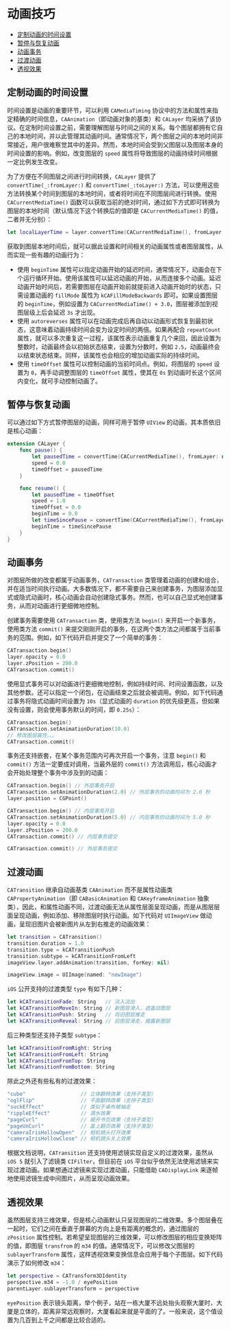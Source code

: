 # 动画技巧

- [定制动画的时间设置](#Customizing-the-Timing-of-an-Animation)
- [暂停与恢复动画](#Pausing-and-Resuming-Animations)
- [动画事务](#Explicit-Transactions-Let-You-Change-Animation-Parameters)
- [过渡动画](#Transition-Animations-Support-Changes-to-Layer-Visibility)
- [透视效果](#Adding-Perspective-to-Your-Animations)

<a name="Customizing-the-Timing-of-an-Animation"></a>
## 定制动画的时间设置

时间设置是动画的重要环节，可以利用 `CAMediaTiming` 协议中的方法和属性来指定精确的时间信息，`CAAnimation`（即动画对象的基类）和 `CALayer` 均采纳了该协议。在定制时间设置之前，需要理解图层与时间之间的关系。每个图层都拥有它自己的本地时间，并以此管理其动画时间。通常情况下，两个图层之间的本地时间非常接近，用户很难察觉其中的差异。然而，本地时间会受到父图层以及图层本身的时间设置的影响。例如，改变图层的 `speed` 属性将导致图层的动画持续时间根据一定比例发生改变。

为了方便在不同图层之间进行时间转换，`CALayer` 提供了 `convertTime(_:fromLayer:)` 和 `convertTime(_:toLayer:)` 方法，可以使用这些方法转换某个时间到图层的本地时间，或者将时间在不同图层间进行转换。使用 `CACurrentMediaTime()` 函数可以获取当前的绝对时间，通过如下方式即可转换为图层的本地时间（默认情况下这个转换后的值即是 `CACurrentMediaTime()` 的值，二者并无分别）：

```swift
let localLayerTime = layer.convertTime(CACurrentMediaTime(), fromLayer: nil)
```

获取到图层本地时间后，就可以据此设置和时间相关的动画属性或者图层属性，从而实现一些有趣的动画行为：

- 使用 `beginTime` 属性可以指定动画开始的延迟时间，通常情况下，动画会在下个运行循环开始。使用该属性可以延迟动画的开始，从而连接多个动画。延迟动画开始时间后，若需要图层在动画开始前就提前进入动画开始时的状态，只需设置动画的 `fillMode` 属性为 `kCAFillModeBackwards` 即可。如果设置图层的 `beginTime`，例如设置为 `CACurrentMediaTime() + 3.0`，图层被添加到视图层级上后会延迟 `3s` 才出现。
- 使用 `autoreverses` 属性可以在动画完成后再自动以动画形式恢复到最初状态，这意味着动画持续时间会变为设定时间的两倍。如果再配合 `repeatCount` 属性，就可以多次重复这一过程，该属性表示动画重复几个来回，因此设置为整数时，动画最终会以初始状态结束，设置为分数时，例如 `2.5`，动画最终会以结束状态结束。同样，该属性也会相应的增加动画实际的持续时间。
- 使用 `timeOffset` 属性可以控制动画的当前时间点。例如，将图层的 `speed` 设置为 `0`，再手动调整图层的 `timeOffset` 属性，使其在 `0s` 到动画时长这个区间内变化，就可手动控制动画了。

<a name="Pausing-and-Resuming-Animations"></a>
## 暂停与恢复动画

可以通过如下方式暂停图层的动画，同样可用于暂停 `UIView` 的动画，其本质依旧是核心动画：

```swift
extension CALayer {
    func pause() {
        let pausedTime = convertTime(CACurrentMediaTime(), fromLayer: nil)
        speed = 0.0
        timeOffset = pausedTime
    }

    func resume() {
        let pausedTime = timeOffset
        speed = 1.0
        timeOffset = 0.0
        beginTime = 0.0
        let timeSincePause = convertTime(CACurrentMediaTime(), fromLayer: nil) - pausedTime
        beginTime = timeSincePause
    }
}
```

<a name="Explicit-Transactions-Let-You-Change-Animation-Parameters"></a>
## 动画事务

对图层所做的改变都属于动画事务，`CATransaction` 类管理着动画的创建和组合，并在适当时间执行动画。大多数情况下，都不需要自己来创建事务，为图层添加显式或隐式动画时，核心动画会自动创建隐式事务。然而，也可以自己显式地创建事务，从而对动画进行更细微地控制。

创建事务需要使用 `CATransaction` 类，使用类方法 `begin()` 来开启一个新事务，使用类方法 `commit()` 来提交刚刚开启的事务，在这两个类方法之间都属于当前事务的范围。例如，如下代码开启并提交了一个简单的事务：

```swift
CATransaction.begin()
layer.opacity = 0.0
layer.zPosition = 200.0
CATransaction.commit()
```

使用显式事务可以对动画进行更细微地控制，例如持续时间、时间设置函数，以及其他参数。还可以指定一个闭包，在动画结束之后就会被调用。例如，如下代码通过事务将隐式动画时间设置为 `10s`（显式动画的 `duration` 的优先级更高，但如果没有设置，则会使用事务默认的时间，即 `0.25s`）：

```swift
CATransaction.begin()
CATransaction.setAnimationDuration(10.0)
// 修改图层属性。。。
CATransaction.commit()
```

事务还支持嵌套，在某个事务范围内可再次开启一个事务，注意 `begin()` 和 `commit()` 方法一定要成对调用，当最外层的 `commit()` 方法调用后，核心动画才会开始处理整个事务中涉及到的动画：

```swift
CATransaction.begin() // 外层事务开启
CATransaction.setAnimationDuration(2.0) // 外层事务的动画时间为 2.0 秒
layer.position = CGPoint()

CATransaction.begin() // 内层事务开启
CATransaction.setAnimationDuration(5.0) // 内层事务的动画时间为 5.0 秒
layer.opacity = 0.0
layer.zPosition = 200.0
CATransaction.commit() // 内层事务提交

CATransaction.commit() // 外层事务提交
```

<a name="Transition-Animations-Support-Changes-to-Layer-Visibility"></a>
## 过渡动画

`CATransition` 继承自动画基类 `CAAnimation` 而不是属性动画类 `CAPropertyAnimation`（即 `CABasicAnimation` 和 `CAKeyframeAnimation` 抽象类），因此，和属性动画不同，过渡动画无法从属性层面呈现动画，而是从图层层面呈现动画，例如添加、移除图层时执行动画。如下代码对 `UIImageView` 做动画，呈现旧图片会被新图片从左到右推走的动画效果：

```swift
let transition = CATransition()
transition.duration = 1.0
transition.type = kCATransitionPush
transition.subtype = kCATransitionFromLeft
imageView.layer.addAnimation(transition, forKey: nil)

imageView.image = UIImage(named: "newImage")
```

`iOS` 公开支持的过渡类型 `type` 有如下几种：

```swift
let kCATransitionFade: String   // 淡入淡出
let kCATransitionMoveIn: String // 新图层滑入，遮盖旧图层
let kCATransitionPush: String   // 将旧图层推走
let kCATransitionReveal: String // 旧图层滑走，揭露新图层
```

后三种类型还支持子类型 `subtype`：

```swift
let kCATransitionFromRight: String
let kCATransitionFromLeft: String
let kCATransitionFromTop: String
let kCATransitionFromBottom: String
```

除此之外还有些私有的过渡效果：

```swift
"cube"                  // 立体翻转效果（支持子类型）
"oglFlip"               // 平面翻转效果（支持子类型）
"suckEffect"            // 类似于桌布被抽走
"rippleEffect"          // 滴水效果
"pageCurl"              // 揭开书页效果（支持子类型）
"pageUnCurl"            // 盖上翻页效果（支持子类型）
"cameraIrisHollowOpen"  // 相机镜头打开效果
"cameraIrisHollowClose" // 相机镜头关上效果
```

根据文档说明，`CATransition` 还支持使用滤镜实现自定义的过渡效果，虽然从 `iOS 5` 就引入了滤镜类 `CIFilter`，但目前在 `iOS` 平台似乎依然无法使用滤镜来实现过渡动画。如果想通过滤镜来实现过渡动画，只能借助 `CADisplayLink` 来逐帧地使用滤镜生成中间图片，从而呈现动画效果。

<a name="Adding-Perspective-to-Your-Animations"></a>
## 透视效果

虽然图层支持三维效果，但是核心动画默认只呈现图层的二维效果。多个图层叠在一起时，它们之间在垂直于屏幕的方向上是有距离的概念的，通过图层的 `zPosition` 属性控制。若希望呈现图层的三维效果，可以修改图层的相应变换矩阵的值，即图层 `transfrom` 的 `m34` 的值。通常情况下，可以修改父图层的 `sublayerTransform` 属性，这样透视效果变换信息会应用于每个子图层。如下代码演示了如何修改 `m34`：

```swift
let perspective = CATransform3DIdentity
perspective.m34 = -1.0 / eyePosition
parentLayer.sublayerTransform = perspective
```

`eyePosition` 表示镜头距离，举个例子，站在一栋大厦不远处抬头观察大厦时，大厦是立体的，距离非常远观察时，大厦看起来就是平面的了。一般来说，这个值设置为几百到上千之间都是比较合适的。
